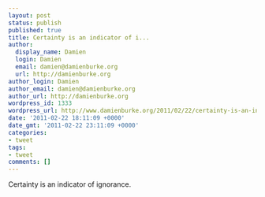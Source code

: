 ```yaml
---
layout: post
status: publish
published: true
title: Certainty is an indicator of i...
author:
  display_name: Damien
  login: Damien
  email: damien@damienburke.org
  url: http://damienburke.org
author_login: Damien
author_email: damien@damienburke.org
author_url: http://damienburke.org
wordpress_id: 1333
wordpress_url: http://www.damienburke.org/2011/02/22/certainty-is-an-indicator-of-i/
date: '2011-02-22 18:11:09 +0000'
date_gmt: '2011-02-22 23:11:09 +0000'
categories:
- tweet
tags:
- tweet
comments: []
---
```

<p>Certainty is an indicator of ignorance.</p>
